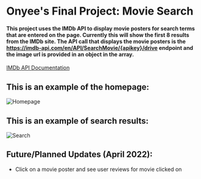 # Onyee's Final Project: Movie Search

#### This project uses the IMDb API to display movie posters for search terms that are entered on the page. Currently this will show the first 8 results from the IMDb site. The API call that displays the movie posters is the https://imdb-api.com/en/API/SearchMovie/{apikey}/drive endpoint and the image url is provided in an object in the array.

[IMDb API Documentation](https://imdb-api.com/api#SearchMovie-header) 

## This is an example of the homepage:
![Homepage](https://freight.cargo.site/w/1250/i/0de9bc07b4d05918a86c9e609a3d26a883079ba0cf89614e31be068c339bfb47/Screen-Shot-2022-04-26-at-4.58.02-PM.png)

## This is an example of search results:
![Search](https://freight.cargo.site/w/1250/i/c632018198f143c4cd7fc43e56f8fc486e2865130fae6e46a41370008df9d426/Screen-Shot-2022-04-26-at-5.00.31-PM.png)

## Future/Planned Updates (April 2022):
* Click on a movie poster and see user reviews for movie clicked on